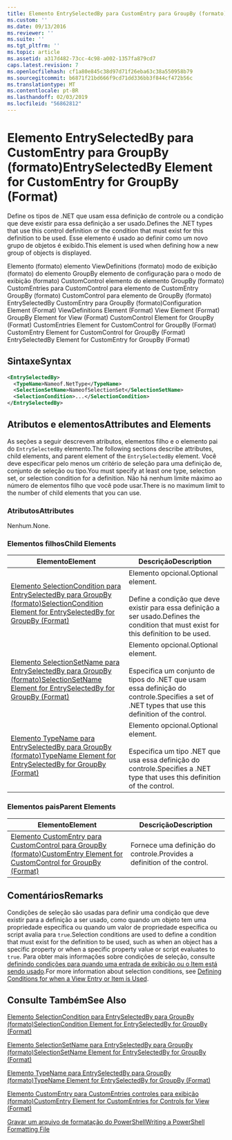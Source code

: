 ```yaml
---
title: Elemento EntrySelectedBy para CustomEntry para GroupBy (formato) | Microsoft Docs
ms.custom: ''
ms.date: 09/13/2016
ms.reviewer: ''
ms.suite: ''
ms.tgt_pltfrm: ''
ms.topic: article
ms.assetid: a317d482-73cc-4c98-a002-1357fa879cd7
caps.latest.revision: 7
ms.openlocfilehash: cf1a80e845c38d97d71f26eba63c38a550958b79
ms.sourcegitcommit: b6871f21bd666f9cd71dd336bb3f844cf472b56c
ms.translationtype: MT
ms.contentlocale: pt-BR
ms.lasthandoff: 02/03/2019
ms.locfileid: "56862812"
---
```

# <a name="entryselectedby-element-for-customentry-for-groupby-format"></a><span data-ttu-id="78753-102">Elemento EntrySelectedBy para CustomEntry para GroupBy (formato)</span><span class="sxs-lookup"><span data-stu-id="78753-102">EntrySelectedBy Element for CustomEntry for GroupBy (Format)</span></span>

<span data-ttu-id="78753-103">Define os tipos de .NET que usam essa definição de controle ou a condição que deve existir para essa definição a ser usado.</span><span class="sxs-lookup"><span data-stu-id="78753-103">Defines the .NET types that use this control definition or the condition that must exist for this definition to be used.</span></span> <span data-ttu-id="78753-104">Esse elemento é usado ao definir como um novo grupo de objetos é exibido.</span><span class="sxs-lookup"><span data-stu-id="78753-104">This element is used when defining how a new group of objects is displayed.</span></span>

<span data-ttu-id="78753-105">Elemento (formato) elemento ViewDefinitions (formato) modo de exibição (formato) do elemento GroupBy elemento de configuração para o modo de exibição (formato) CustomControl elemento do elemento GroupBy (formato) CustomEntries para CustomControl para elemento de CustomEntry GroupBy (formato) CustomControl para elemento de GroupBy (formato) EntrySelectedBy CustomEntry para GroupBy (formato)</span><span class="sxs-lookup"><span data-stu-id="78753-105">Configuration Element (Format) ViewDefinitions Element (Format) View Element (Format) GroupBy Element for View (Format) CustomControl Element for GroupBy (Format) CustomEntries Element for CustomControl for GroupBy (Format) CustomEntry Element for CustomControl for GroupBy (Format) EntrySelectedBy Element for CustomEntry for GroupBy (Format)</span></span>

## <a name="syntax"></a><span data-ttu-id="78753-106">Sintaxe</span><span class="sxs-lookup"><span data-stu-id="78753-106">Syntax</span></span>

```xml
<EntrySelectedBy>
  <TypeName>Nameof.NetType</TypeName>
  <SelectionSetName>NameofSelectionSet</SelectionSetName>
  <SelectionCondition>...</SelectionCondition>
</EntrySelectedBy>
```

## <a name="attributes-and-elements"></a><span data-ttu-id="78753-107">Atributos e elementos</span><span class="sxs-lookup"><span data-stu-id="78753-107">Attributes and Elements</span></span>

<span data-ttu-id="78753-108">As seções a seguir descrevem atributos, elementos filho e o elemento pai do `EntrySelectedBy` elemento.</span><span class="sxs-lookup"><span data-stu-id="78753-108">The following sections describe attributes, child elements, and parent element of the `EntrySelectedBy` element.</span></span> <span data-ttu-id="78753-109">Você deve especificar pelo menos um critério de seleção para uma definição de, conjunto de seleção ou tipo.</span><span class="sxs-lookup"><span data-stu-id="78753-109">You must specify at least one type, selection set, or selection condition for a definition.</span></span> <span data-ttu-id="78753-110">Não há nenhum limite máximo ao número de elementos filho que você pode usar.</span><span class="sxs-lookup"><span data-stu-id="78753-110">There is no maximum limit to the number of child elements that you can use.</span></span>

### <a name="attributes"></a><span data-ttu-id="78753-111">Atributos</span><span class="sxs-lookup"><span data-stu-id="78753-111">Attributes</span></span>

<span data-ttu-id="78753-112">Nenhum.</span><span class="sxs-lookup"><span data-stu-id="78753-112">None.</span></span>

### <a name="child-elements"></a><span data-ttu-id="78753-113">Elementos filhos</span><span class="sxs-lookup"><span data-stu-id="78753-113">Child Elements</span></span>

|<span data-ttu-id="78753-114">Elemento</span><span class="sxs-lookup"><span data-stu-id="78753-114">Element</span></span>|<span data-ttu-id="78753-115">Descrição</span><span class="sxs-lookup"><span data-stu-id="78753-115">Description</span></span>|
|-------------|-----------------|
|[<span data-ttu-id="78753-116">Elemento SelectionCondition para EntrySelectedBy para GroupBy (formato)</span><span class="sxs-lookup"><span data-stu-id="78753-116">SelectionCondition Element for EntrySelectedBy for GroupBy (Format)</span></span>](./selectioncondition-element-for-entryselectedby-for-groupby-format.md)|<span data-ttu-id="78753-117">Elemento opcional.</span><span class="sxs-lookup"><span data-stu-id="78753-117">Optional element.</span></span><br /><br /> <span data-ttu-id="78753-118">Define a condição que deve existir para essa definição a ser usado.</span><span class="sxs-lookup"><span data-stu-id="78753-118">Defines the condition that must exist for this definition to be used.</span></span>|
|[<span data-ttu-id="78753-119">Elemento SelectionSetName para EntrySelectedBy para GroupBy (formato)</span><span class="sxs-lookup"><span data-stu-id="78753-119">SelectionSetName Element for EntrySelectedBy for GroupBy (Format)</span></span>](./selectionsetname-element-for-entryselectedby-for-groupby-format.md)|<span data-ttu-id="78753-120">Elemento opcional.</span><span class="sxs-lookup"><span data-stu-id="78753-120">Optional element.</span></span><br /><br /> <span data-ttu-id="78753-121">Especifica um conjunto de tipos do .NET que usam essa definição do controle.</span><span class="sxs-lookup"><span data-stu-id="78753-121">Specifies a set of .NET types that use this definition of the control.</span></span>|
|[<span data-ttu-id="78753-122">Elemento TypeName para EntrySelectedBy para GroupBy (formato)</span><span class="sxs-lookup"><span data-stu-id="78753-122">TypeName Element for EntrySelectedBy for GroupBy (Format)</span></span>](./typename-element-for-entryselectedby-for-groupby-format.md)|<span data-ttu-id="78753-123">Elemento opcional.</span><span class="sxs-lookup"><span data-stu-id="78753-123">Optional element.</span></span><br /><br /> <span data-ttu-id="78753-124">Especifica um tipo .NET que usa essa definição do controle.</span><span class="sxs-lookup"><span data-stu-id="78753-124">Specifies a .NET type that uses this definition of the control.</span></span>|

### <a name="parent-elements"></a><span data-ttu-id="78753-125">Elementos pais</span><span class="sxs-lookup"><span data-stu-id="78753-125">Parent Elements</span></span>

|<span data-ttu-id="78753-126">Elemento</span><span class="sxs-lookup"><span data-stu-id="78753-126">Element</span></span>|<span data-ttu-id="78753-127">Descrição</span><span class="sxs-lookup"><span data-stu-id="78753-127">Description</span></span>|
|-------------|-----------------|
|[<span data-ttu-id="78753-128">Elemento CustomEntry para CustomControl para GroupBy (formato)</span><span class="sxs-lookup"><span data-stu-id="78753-128">CustomEntry Element for CustomControl for GroupBy (Format)</span></span>](./customentry-element-for-customcontrol-for-groupby-format.md)|<span data-ttu-id="78753-129">Fornece uma definição do controle.</span><span class="sxs-lookup"><span data-stu-id="78753-129">Provides a definition of the control.</span></span>|

## <a name="remarks"></a><span data-ttu-id="78753-130">Comentários</span><span class="sxs-lookup"><span data-stu-id="78753-130">Remarks</span></span>

<span data-ttu-id="78753-131">Condições de seleção são usadas para definir uma condição que deve existir para a definição a ser usado, como quando um objeto tem uma propriedade específica ou quando um valor de propriedade específica ou script avalia para `true`.</span><span class="sxs-lookup"><span data-stu-id="78753-131">Selection conditions are used to define a condition that must exist for the definition to be used, such as when an object has a specific property or when a specific property value or script evaluates to `true`.</span></span> <span data-ttu-id="78753-132">Para obter mais informações sobre condições de seleção, consulte [definindo condições para quando uma entrada de exibição ou o Item está sendo usado](./defining-conditions-for-displaying-data.md).</span><span class="sxs-lookup"><span data-stu-id="78753-132">For more information about selection conditions, see [Defining Conditions for when a View Entry or Item is Used](./defining-conditions-for-displaying-data.md).</span></span>

## <a name="see-also"></a><span data-ttu-id="78753-133">Consulte Também</span><span class="sxs-lookup"><span data-stu-id="78753-133">See Also</span></span>

[<span data-ttu-id="78753-134">Elemento SelectionCondition para EntrySelectedBy para GroupBy (formato)</span><span class="sxs-lookup"><span data-stu-id="78753-134">SelectionCondition Element for EntrySelectedBy for GroupBy (Format)</span></span>](./selectioncondition-element-for-entryselectedby-for-groupby-format.md)

[<span data-ttu-id="78753-135">Elemento SelectionSetName para EntrySelectedBy para GroupBy (formato)</span><span class="sxs-lookup"><span data-stu-id="78753-135">SelectionSetName Element for EntrySelectedBy for GroupBy (Format)</span></span>](./selectionsetname-element-for-entryselectedby-for-groupby-format.md)

[<span data-ttu-id="78753-136">Elemento TypeName para EntrySelectedBy para GroupBy (formato)</span><span class="sxs-lookup"><span data-stu-id="78753-136">TypeName Element for EntrySelectedBy for GroupBy (Format)</span></span>](./typename-element-for-entryselectedby-for-groupby-format.md)

[<span data-ttu-id="78753-137">Elemento CustomEntry para CustomEntries controles para exibição (formato)</span><span class="sxs-lookup"><span data-stu-id="78753-137">CustomEntry Element for CustomEntries for Controls for View (Format)</span></span>](./customentry-element-for-customentries-for-controls-for-view-format.md)

[<span data-ttu-id="78753-138">Gravar um arquivo de formatação do PowerShell</span><span class="sxs-lookup"><span data-stu-id="78753-138">Writing a PowerShell Formatting File</span></span>](./writing-a-powershell-formatting-file.md)
